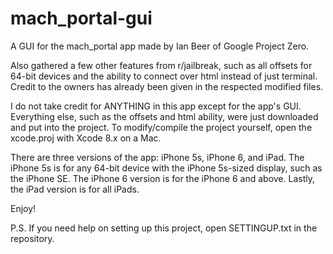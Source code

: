 # mach_portal-gui
A GUI for the mach_portal app made by Ian Beer of Google Project Zero.

Also gathered a few other features from r/jailbreak, such as all offsets for 64-bit devices and the ability to connect over html instead of just terminal. Credit to the owners has already been given in the respected modified files.

I do not take credit for ANYTHING in this app except for the app's GUI. Everything else, such as the offsets and html ability, were just downloaded and put into the project. To modify/compile the project yourself, open the xcode.proj with Xcode 8.x on a Mac.

There are three versions of the app: iPhone 5s, iPhone 6, and iPad. The iPhone 5s is for any 64-bit device with the iPhone 5s-sized display, such as the iPhone SE. The iPhone 6 version is for the iPhone 6 and above. Lastly, the iPad version is for all iPads.

Enjoy!

P.S. If you need help on setting up this project, open SETTINGUP.txt in the repository.